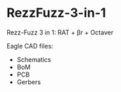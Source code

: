 # RezzFuzz-3-in-1
Rezz-Fuzz 3 in 1: RAT + βr + Octaver

Eagle CAD files: 
  - Schematics 
  - BoM 
  - PCB 
  - Gerbers

